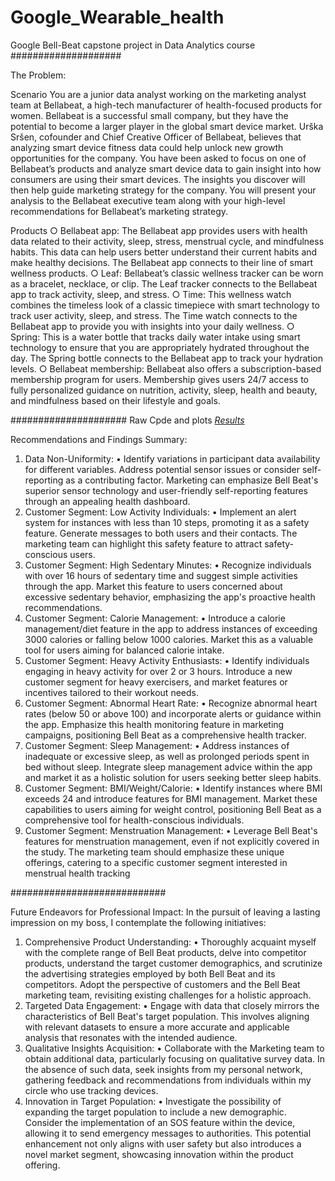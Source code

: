 # Google_Wearable_health
Google Bell-Beat capstone project in Data Analytics course
####################

The Problem:  

Scenario
You are a junior data analyst working on the marketing analyst team at Bellabeat, a high-tech manufacturer of health-focused products for women. Bellabeat is a successful small company, but they have the potential to become a larger player in the global smart device market. Urška Sršen, cofounder and Chief Creative Officer of Bellabeat, believes that analyzing smart device fitness data could help unlock new growth opportunities for the company. You have been asked to focus on one of Bellabeat’s products and analyze smart device data to gain insight into how consumers are using their smart devices. The insights you discover will then help guide marketing strategy for the company. You will present your analysis to the Bellabeat executive team along with your high-level recommendations for Bellabeat’s marketing strategy. 

Products
○ Bellabeat app: The Bellabeat app provides users with health data related to their activity, sleep, stress, menstrual cycle, and mindfulness habits. This data can help users better understand their current habits and make healthy decisions. The Bellabeat app connects to their line of smart wellness products.
○ Leaf: Bellabeat’s classic wellness tracker can be worn as a bracelet, necklace, or clip. The Leaf tracker connects to the Bellabeat app to track activity, sleep, and stress.
○ Time: This wellness watch combines the timeless look of a classic timepiece with smart technology to track user activity, sleep, and stress. The Time watch connects to the Bellabeat app to provide you with insights into your daily wellness.
○ Spring: This is a water bottle that tracks daily water intake using smart technology to ensure that you are appropriately hydrated throughout the day. The Spring bottle connects to the Bellabeat app to track your hydration levels.
○ Bellabeat membership: Bellabeat also offers a subscription-based membership program for users. Membership gives users 24/7 access to fully personalized guidance on nutrition, activity, sleep, health and beauty, and mindfulness based on their lifestyle and goals.

#####################
Raw Cpde and plots  _[Results](https://github.com/rahulpathak-DA/Google_Wearable_health/blob/main/Raw_Code%20and%20Plots.pdf)_

Recommendations and Findings Summary:
1.	Data Non-Uniformity:
•	Identify variations in participant data availability for different variables. Address potential sensor issues or consider self-reporting as a contributing factor. Marketing can emphasize Bell Beat's superior sensor technology and user-friendly self-reporting features through an appealing health dashboard.
2.	Customer Segment: Low Activity Individuals:
•	Implement an alert system for instances with less than 10 steps, promoting it as a safety feature. Generate messages to both users and their contacts. The marketing team can highlight this safety feature to attract safety-conscious users.
3.	Customer Segment: High Sedentary Minutes:
•	Recognize individuals with over 16 hours of sedentary time and suggest simple activities through the app. Market this feature to users concerned about excessive sedentary behavior, emphasizing the app's proactive health recommendations.
4.	Customer Segment: Calorie Management:
•	Introduce a calorie management/diet feature in the app to address instances of exceeding 3000 calories or falling below 1000 calories. Market this as a valuable tool for users aiming for balanced calorie intake.
5.	Customer Segment: Heavy Activity Enthusiasts:
•	Identify individuals engaging in heavy activity for over 2 or 3 hours. Introduce a new customer segment for heavy exercisers, and market features or incentives tailored to their workout needs.
6.	Customer Segment: Abnormal Heart Rate:
•	Recognize abnormal heart rates (below 50 or above 100) and incorporate alerts or guidance within the app. Emphasize this health monitoring feature in marketing campaigns, positioning Bell Beat as a comprehensive health tracker.
7.	Customer Segment: Sleep Management:
•	Address instances of inadequate or excessive sleep, as well as prolonged periods spent in bed without sleep. Integrate sleep management advice within the app and market it as a holistic solution for users seeking better sleep habits.
8.	Customer Segment: BMI/Weight/Calorie:
•	Identify instances where BMI exceeds 24 and introduce features for BMI management. Market these capabilities to users aiming for weight control, positioning Bell Beat as a comprehensive tool for health-conscious individuals.
9.	Customer Segment: Menstruation Management:
•	Leverage Bell Beat's features for menstruation management, even if not explicitly covered in the study. The marketing team should emphasize these unique offerings, catering to a specific customer segment interested in menstrual health tracking


############################

Future Endeavors for Professional Impact:
In the pursuit of leaving a lasting impression on my boss, I contemplate the following initiatives:
1.	Comprehensive Product Understanding:
•	Thoroughly acquaint myself with the complete range of Bell Beat products, delve into competitor products, understand the target customer demographics, and scrutinize the advertising strategies employed by both Bell Beat and its competitors. Adopt the perspective of customers and the Bell Beat marketing team, revisiting existing challenges for a holistic approach.
2.	Targeted Data Engagement:
•	Engage with data that closely mirrors the characteristics of Bell Beat's target population. This involves aligning with relevant datasets to ensure a more accurate and applicable analysis that resonates with the intended audience.
3.	Qualitative Insights Acquisition:
•	Collaborate with the Marketing team to obtain additional data, particularly focusing on qualitative survey data. In the absence of such data, seek insights from my personal network, gathering feedback and recommendations from individuals within my circle who use tracking devices.
4.	Innovation in Target Population:
•	Investigate the possibility of expanding the target population to include a new demographic. Consider the implementation of an SOS feature within the device, allowing it to send emergency messages to authorities. This potential enhancement not only aligns with user safety but also introduces a novel market segment, showcasing innovation within the product offering.




